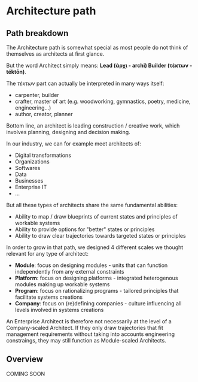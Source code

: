 # Architecture path

## Path breakdown

The Architecture path is somewhat special as most people do not think of themselves as architects at first glance.

But the word Architect simply means: __Lead (ἀρχι - archi) Builder (τέκτων - téktōn)__.

The _τέκτων_ part can actually be interpreted in many ways itself:
- carpenter, builder
- crafter, master of art (e.g. woodworking, gymnastics, poetry, medicine, engineering...)
- author, creator, planner

Bottom line, an architect is leading construction / creative work, which involves planning, designing and decision making.

In our industry, we can for example meet architects of:
- Digital transformations
- Organizations
- Softwares
- Data
- Businesses
- Enterprise IT
- ...

But all these types of architects share the same fundamental abilities:
- Ability to map / draw blueprints of current states and principles of workable systems
- Ability to provide options for "better" states or principles
- Ability to draw clear trajectories towards targeted states or principles


In order to grow in that path, we designed 4 different scales we thought relevant for any type of architect:
- __Module__: focus on designing modules - units that can function independently from any external constraints
- __Platform__: focus on designing platforms - integrated heterogenous modules making up workable systems
- __Program__: focus on rationalizing programs - tailored principles that facilitate systems creations
- __Company__: focus on (re)defining companies - culture influencing all levels involved in systems creations

An Enterprise Architect is therefore not necessarily at the level of a Company-scaled Architect.
If they only draw trajectories that fit management requirements without taking into accounts engineering constraings, they may still function as Module-scaled Architects.


## Overview

COMING SOON
